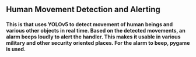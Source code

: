 ## Human Movement Detection and Alerting
#### This is that uses YOLOv5 to detect movement of human beings and various other objects in real time. Based on the detected movements, an alarm beeps loudly to alert the handler. This makes it usable in various military and other security oriented places. For the alarm to beep, pygame is used.
